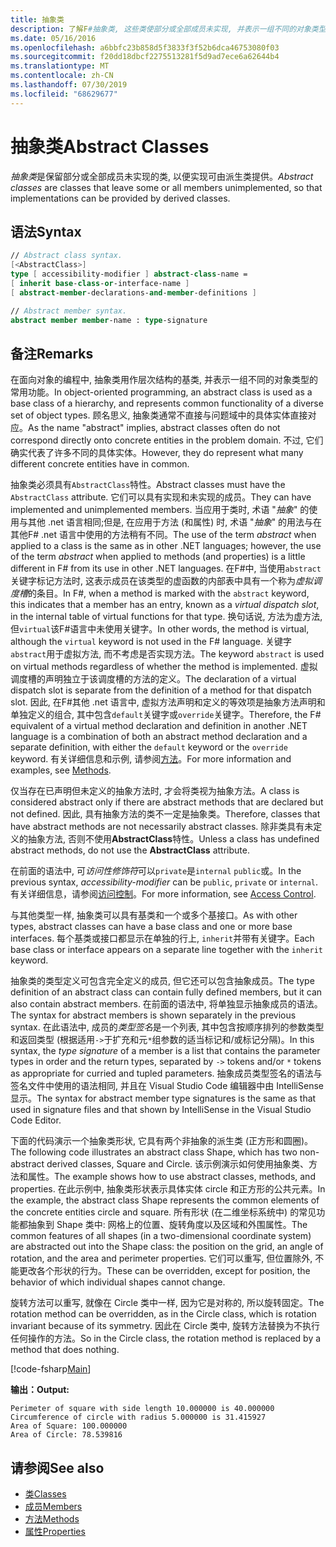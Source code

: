```yaml
---
title: 抽象类
description: 了解F#抽象类, 这些类使部分或全部成员未实现, 并表示一组不同的对象类型的常用功能。
ms.date: 05/16/2016
ms.openlocfilehash: a6bbfc23b858d5f3833f3f52b6dca46753080f03
ms.sourcegitcommit: f20dd18dbcf2275513281f5d9ad7ece6a62644b4
ms.translationtype: MT
ms.contentlocale: zh-CN
ms.lasthandoff: 07/30/2019
ms.locfileid: "68629677"
---
```

# <a name="abstract-classes"></a><span data-ttu-id="43162-103">抽象类</span><span class="sxs-lookup"><span data-stu-id="43162-103">Abstract Classes</span></span>

<span data-ttu-id="43162-104">*抽象类*是保留部分或全部成员未实现的类, 以便实现可由派生类提供。</span><span class="sxs-lookup"><span data-stu-id="43162-104">*Abstract classes* are classes that leave some or all members unimplemented, so that implementations can be provided by derived classes.</span></span>

## <a name="syntax"></a><span data-ttu-id="43162-105">语法</span><span class="sxs-lookup"><span data-stu-id="43162-105">Syntax</span></span>

```fsharp
// Abstract class syntax.
[<AbstractClass>]
type [ accessibility-modifier ] abstract-class-name =
[ inherit base-class-or-interface-name ]
[ abstract-member-declarations-and-member-definitions ]

// Abstract member syntax.
abstract member member-name : type-signature
```

## <a name="remarks"></a><span data-ttu-id="43162-106">备注</span><span class="sxs-lookup"><span data-stu-id="43162-106">Remarks</span></span>

<span data-ttu-id="43162-107">在面向对象的编程中, 抽象类用作层次结构的基类, 并表示一组不同的对象类型的常用功能。</span><span class="sxs-lookup"><span data-stu-id="43162-107">In object-oriented programming, an abstract class is used as a base class of a hierarchy, and represents common functionality of a diverse set of object types.</span></span> <span data-ttu-id="43162-108">顾名思义, 抽象类通常不直接与问题域中的具体实体直接对应。</span><span class="sxs-lookup"><span data-stu-id="43162-108">As the name "abstract" implies, abstract classes often do not correspond directly onto concrete entities in the problem domain.</span></span> <span data-ttu-id="43162-109">不过, 它们确实代表了许多不同的具体实体。</span><span class="sxs-lookup"><span data-stu-id="43162-109">However, they do represent what many different concrete entities have in common.</span></span>

<span data-ttu-id="43162-110">抽象类必须具有`AbstractClass`特性。</span><span class="sxs-lookup"><span data-stu-id="43162-110">Abstract classes must have the `AbstractClass` attribute.</span></span> <span data-ttu-id="43162-111">它们可以具有实现和未实现的成员。</span><span class="sxs-lookup"><span data-stu-id="43162-111">They can have implemented and unimplemented members.</span></span> <span data-ttu-id="43162-112">当应用于类时, 术语 "*抽象*" 的使用与其他 .net 语言相同;但是, 在应用于方法 (和属性) 时, 术语 "*抽象*" 的用法与在其他F# .net 语言中使用的方法稍有不同。</span><span class="sxs-lookup"><span data-stu-id="43162-112">The use of the term *abstract* when applied to a class is the same as in other .NET languages; however, the use of the term *abstract* when applied to methods (and properties) is a little different in F# from its use in other .NET languages.</span></span> <span data-ttu-id="43162-113">在F#中, 当使用`abstract`关键字标记方法时, 这表示成员在该类型的虚函数的内部表中具有一个称为*虚拟调度槽*的条目。</span><span class="sxs-lookup"><span data-stu-id="43162-113">In F#, when a method is marked with the `abstract` keyword, this indicates that a member has an entry, known as a *virtual dispatch slot*, in the internal table of virtual functions for that type.</span></span> <span data-ttu-id="43162-114">换句话说, 方法为虚方法, 但`virtual`该F#语言中未使用关键字。</span><span class="sxs-lookup"><span data-stu-id="43162-114">In other words, the method is virtual, although the `virtual` keyword is not used in the F# language.</span></span> <span data-ttu-id="43162-115">关键字`abstract`用于虚拟方法, 而不考虑是否实现方法。</span><span class="sxs-lookup"><span data-stu-id="43162-115">The keyword `abstract` is used on virtual methods regardless of whether the method is implemented.</span></span> <span data-ttu-id="43162-116">虚拟调度槽的声明独立于该调度槽的方法的定义。</span><span class="sxs-lookup"><span data-stu-id="43162-116">The declaration of a virtual dispatch slot is separate from the definition of a method for that dispatch slot.</span></span> <span data-ttu-id="43162-117">因此, 在F#其他 .net 语言中, 虚拟方法声明和定义的等效项是抽象方法声明和单独定义的组合, 其中包含`default`关键字或`override`关键字。</span><span class="sxs-lookup"><span data-stu-id="43162-117">Therefore, the F# equivalent of a virtual method declaration and definition in another .NET language is a combination of both an abstract method declaration and a separate definition, with either the `default` keyword or the `override` keyword.</span></span> <span data-ttu-id="43162-118">有关详细信息和示例, 请参阅[方法](./members/methods.md)。</span><span class="sxs-lookup"><span data-stu-id="43162-118">For more information and examples, see [Methods](./members/methods.md).</span></span>

<span data-ttu-id="43162-119">仅当存在已声明但未定义的抽象方法时, 才会将类视为抽象方法。</span><span class="sxs-lookup"><span data-stu-id="43162-119">A class is considered abstract only if there are abstract methods that are declared but not defined.</span></span> <span data-ttu-id="43162-120">因此, 具有抽象方法的类不一定是抽象类。</span><span class="sxs-lookup"><span data-stu-id="43162-120">Therefore, classes that have abstract methods are not necessarily abstract classes.</span></span> <span data-ttu-id="43162-121">除非类具有未定义的抽象方法, 否则不使用**AbstractClass**特性。</span><span class="sxs-lookup"><span data-stu-id="43162-121">Unless a class has undefined abstract methods, do not use the **AbstractClass** attribute.</span></span>

<span data-ttu-id="43162-122">在前面的语法中, 可*访问性修饰符*可以`private`是`internal` `public`或。</span><span class="sxs-lookup"><span data-stu-id="43162-122">In the previous syntax, *accessibility-modifier* can be `public`, `private` or `internal`.</span></span> <span data-ttu-id="43162-123">有关详细信息，请参阅[访问控制](access-control.md)。</span><span class="sxs-lookup"><span data-stu-id="43162-123">For more information, see [Access Control](access-control.md).</span></span>

<span data-ttu-id="43162-124">与其他类型一样, 抽象类可以具有基类和一个或多个基接口。</span><span class="sxs-lookup"><span data-stu-id="43162-124">As with other types, abstract classes can have a base class and one or more base interfaces.</span></span> <span data-ttu-id="43162-125">每个基类或接口都显示在单独的行上, `inherit`并带有关键字。</span><span class="sxs-lookup"><span data-stu-id="43162-125">Each base class or interface appears on a separate line together with the `inherit` keyword.</span></span>

<span data-ttu-id="43162-126">抽象类的类型定义可包含完全定义的成员, 但它还可以包含抽象成员。</span><span class="sxs-lookup"><span data-stu-id="43162-126">The type definition of an abstract class can contain fully defined members, but it can also contain abstract members.</span></span> <span data-ttu-id="43162-127">在前面的语法中, 将单独显示抽象成员的语法。</span><span class="sxs-lookup"><span data-stu-id="43162-127">The syntax for abstract members is shown separately in the previous syntax.</span></span> <span data-ttu-id="43162-128">在此语法中, 成员的*类型签名*是一个列表, 其中包含按顺序排列的参数类型和返回类型 (根据适用`->`于扩充和元`*`组参数的适当标记和/或标记分隔)。</span><span class="sxs-lookup"><span data-stu-id="43162-128">In this syntax, the *type signature* of a member is a list that contains the parameter types in order and the return types, separated by `->` tokens and/or `*` tokens as appropriate for curried and tupled parameters.</span></span> <span data-ttu-id="43162-129">抽象成员类型签名的语法与签名文件中使用的语法相同, 并且在 Visual Studio Code 编辑器中由 IntelliSense 显示。</span><span class="sxs-lookup"><span data-stu-id="43162-129">The syntax for abstract member type signatures is the same as that used in signature files and that shown by IntelliSense in the Visual Studio Code Editor.</span></span>

<span data-ttu-id="43162-130">下面的代码演示一个抽象类形状, 它具有两个非抽象的派生类 (正方形和圆圈)。</span><span class="sxs-lookup"><span data-stu-id="43162-130">The following code illustrates an abstract class Shape, which has two non-abstract derived classes, Square and Circle.</span></span> <span data-ttu-id="43162-131">该示例演示如何使用抽象类、方法和属性。</span><span class="sxs-lookup"><span data-stu-id="43162-131">The example shows how to use abstract classes, methods, and properties.</span></span> <span data-ttu-id="43162-132">在此示例中, 抽象类形状表示具体实体 circle 和正方形的公共元素。</span><span class="sxs-lookup"><span data-stu-id="43162-132">In the example, the abstract class Shape represents the common elements of the concrete entities circle and square.</span></span> <span data-ttu-id="43162-133">所有形状 (在二维坐标系统中) 的常见功能都抽象到 Shape 类中: 网格上的位置、旋转角度以及区域和外围属性。</span><span class="sxs-lookup"><span data-stu-id="43162-133">The common features of all shapes (in a two-dimensional coordinate system) are abstracted out into the Shape class: the position on the grid, an angle of rotation, and the area and perimeter properties.</span></span> <span data-ttu-id="43162-134">它们可以重写, 但位置除外, 不能更改各个形状的行为。</span><span class="sxs-lookup"><span data-stu-id="43162-134">These can be overridden, except for position, the behavior of which individual shapes cannot change.</span></span>

<span data-ttu-id="43162-135">旋转方法可以重写, 就像在 Circle 类中一样, 因为它是对称的, 所以旋转固定。</span><span class="sxs-lookup"><span data-stu-id="43162-135">The rotation method can be overridden, as in the Circle class, which is rotation invariant because of its symmetry.</span></span> <span data-ttu-id="43162-136">因此在 Circle 类中, 旋转方法替换为不执行任何操作的方法。</span><span class="sxs-lookup"><span data-stu-id="43162-136">So in the Circle class, the rotation method is replaced by a method that does nothing.</span></span>

[!code-fsharp[Main](~/samples/snippets/fsharp/lang-ref-1/snippet2901.fs)]

<span data-ttu-id="43162-137">**输出：**</span><span class="sxs-lookup"><span data-stu-id="43162-137">**Output:**</span></span>

```
Perimeter of square with side length 10.000000 is 40.000000
Circumference of circle with radius 5.000000 is 31.415927
Area of Square: 100.000000
Area of Circle: 78.539816
```

## <a name="see-also"></a><span data-ttu-id="43162-138">请参阅</span><span class="sxs-lookup"><span data-stu-id="43162-138">See also</span></span>

- [<span data-ttu-id="43162-139">类</span><span class="sxs-lookup"><span data-stu-id="43162-139">Classes</span></span>](classes.md)
- [<span data-ttu-id="43162-140">成员</span><span class="sxs-lookup"><span data-stu-id="43162-140">Members</span></span>](./members/index.md)
- [<span data-ttu-id="43162-141">方法</span><span class="sxs-lookup"><span data-stu-id="43162-141">Methods</span></span>](./members/methods.md)
- [<span data-ttu-id="43162-142">属性</span><span class="sxs-lookup"><span data-stu-id="43162-142">Properties</span></span>](./members/Properties.md)

